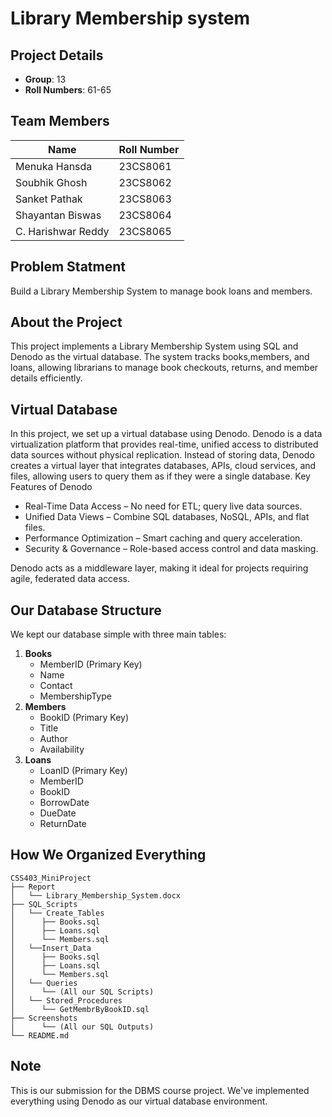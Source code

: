 # Library Membership system
## Project Details
* **Group**: 13
* **Roll Numbers**: 61-65
## Team Members

| Name                  | Roll Number  |
|-----------------------|--------------|
| Menuka Hansda         | 23CS8061     |
| Soubhik Ghosh         | 23CS8062     |
| Sanket Pathak         | 23CS8063     |
| Shayantan Biswas      | 23CS8064     |
| C. Harishwar Reddy    | 23CS8065     |

## **Problem Statment**
Build a Library Membership System to manage book loans and members.

## About the Project
This project implements a Library Membership System using SQL and Denodo as the virtual database.
 The system tracks books,members, and loans, allowing librarians to manage book checkouts, returns, and member
  details efficiently.

## Virtual Database
In this project, we set up a virtual database using Denodo.
  Denodo is a data virtualization platform that provides real-time, unified access 
  to distributed data sources without physical replication. Instead of storing data, 
  Denodo creates a virtual layer that integrates databases, APIs, cloud services, and files,
  allowing users to query them as if they were a single database.
Key Features of Denodo

* Real-Time Data Access – No need for ETL; query live data sources.
* Unified Data Views – Combine SQL databases, NoSQL, APIs, and flat files.
* Performance Optimization – Smart caching and query acceleration.
* Security & Governance – Role-based access control and data masking.

Denodo acts as a middleware layer, making it ideal for projects requiring agile, federated data access.

## Our Database Structure
We kept our database simple with three main tables: 
1. **Books**
   * MemberID (Primary Key)
   * Name
   * Contact
   * MembershipType
2. **Members**
   * BookID (Primary Key)
   * Title
   * Author
   * Availability
3. **Loans**
   * LoanID (Primary Key)
   * MemberID
   * BookID
   * BorrowDate
   * DueDate
   * ReturnDate
   
## How We Organized Everything
```
CSS403_MiniProject
├── Report                       
│   └── Library_Membership_System.docx          
├── SQL_Scripts 
│   └── Create_Tables
│      ├── Books.sql
│      ├── Loans.sql
│      └── Members.sql
│   └──Insert_Data
│      ├── Books.sql
│      ├── Loans.sql
│      └── Members.sql
│   └── Queries
│      └── (All our SQL Scripts)
│   └── Stored_Procedures
│      └── GetMembrByBookID.sql
├── Screenshots
│      └── (All our SQL Outputs)
└── README.md
```

## Note
This is our submission for the DBMS course project. We've implemented everything using Denodo as our virtual database environment.
